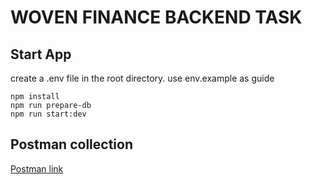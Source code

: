 # WOVEN FINANCE BACKEND TASK

## Start App

create a .env file in the root directory. use env.example as guide

`npm install`\
`npm run prepare-db`\
`npm run start:dev`

## Postman collection

[Postman link](https://documenter.getpostman.com/view/4545042/2s935oN4xp)
